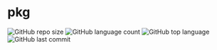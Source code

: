 # pkg

![GitHub repo size](https://img.shields.io/github/repo-size/theriturajps/pkg?style=plastic) ![GitHub language count](https://img.shields.io/github/languages/count/theriturajps/pkg?style=plastic) ![GitHub top language](https://img.shields.io/github/languages/top/theriturajps/pkg?style=plastic) ![GitHub last commit](https://img.shields.io/github/last-commit/theriturajps/pkg?color=red&style=plastic)
